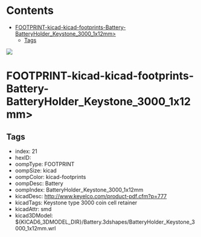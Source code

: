 



Contents
========

* [FOOTPRINT-kicad-kicad-footprints-Battery-BatteryHolder_Keystone_3000_1x12mm>](#footprint-kicad-kicad-footprints-battery-batteryholder_keystone_3000_1x12mm)
	* [Tags](#tags)
  
![][im]
# FOOTPRINT-kicad-kicad-footprints-Battery-BatteryHolder_Keystone_3000_1x12mm>

## Tags

- index: 21
- hexID: 
- oompType: FOOTPRINT
- oompSize: kicad
- oompColor: kicad-footprints
- oompDesc: Battery
- oompIndex: BatteryHolder_Keystone_3000_1x12mm
- kicadDesc: http://www.keyelco.com/product-pdf.cfm?p=777
- kicadTags: Keystone type 3000 coin cell retainer
- kicadAttr: smd
- kicad3DModel: ${KICAD6_3DMODEL_DIR}/Battery.3dshapes/BatteryHolder_Keystone_3000_1x12mm.wrl



[im]: image.png
